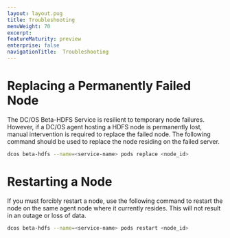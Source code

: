 ```yaml
---
layout: layout.pug
title: Troubleshooting
menuWeight: 70
excerpt:
featureMaturity: preview
enterprise: false
navigationTitle:  Troubleshooting
---
```


<!-- This source repo for this topic is https://github.com/dcos-commons/frameworks/hdfs -->


# Replacing a Permanently Failed Node
The DC/OS Beta-HDFS Service is resilient to temporary node failures. However, if a DC/OS agent hosting a HDFS node is permanently lost, manual intervention is required to replace the failed node. The following command should be used to replace the node residing on the failed server.

```bash
dcos beta-hdfs --name=<service-name> pods replace <node_id>
```

# Restarting a Node
If you must forcibly restart a node, use the following command to restart the node on the same agent node where it currently resides. This will not result in an outage or loss of data.

```bash
dcos beta-hdfs --name=<service-name> pods restart <node_id>
```
